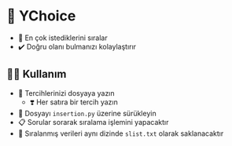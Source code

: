 # 💞 YChoice

- 🚄 En çok istediklerini sıralar
- ✔️ Doğru olanı bulmanızı kolaylaştırır

## 💁‍♂️ Kullanım

- 📝 Tercihlerinizi dosyaya yazın
    - ❣️ Her satıra bir tercih yazın
- 🚚 Dosyayı `insertion.py` üzerine sürükleyin
- 📋 Sorular sorarak sıralama işlemini yapacaktır
- 🚀 Sıralanmış verileri aynı dizinde `slist.txt` olarak saklanacaktır
